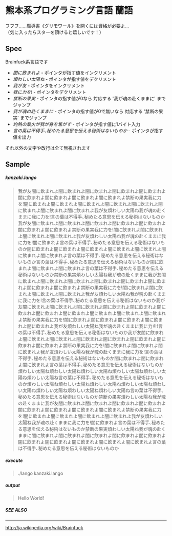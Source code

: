 熊本系プログラミング言語 蘭語
====

フフフ……魔導書《グリモワール》を開くには資格が必要よ…  
（気に入ったらスターを頂けると嬉しいです！）

Spec
----

Brainfuck系言語です

- *闇に飲まれよ* - ポインタが指す値をインクリメント
- *煩わしい太陽ね* - ポインタが指す値をデクリメント
- *我が友* - ポインタをインクリメント
- *我に力を!* - ポインタをデクリメント
- *禁断の果実* - ポインタの指す値が0なら 対応する '我が魂の赴くままに' までジャンプ
- *我が魂の赴くままに* - ポインタの指す値が0で無いなら 対応する '禁断の果実' までジャンプ
- *灼熱の業火が我が身を焦がす* - ポインタが指す値に1バイト入力
- *言の葉は不得手､秘めたる意思を伝える秘術はないものか* - ポインタが指す値を出力

それ以外の文字や改行は全て無視されます

Sample
----

##### kanzaki.lango

> 我が友闇に飲まれよ闇に飲まれよ闇に飲まれよ闇に飲まれよ闇に飲まれよ闇に飲まれよ闇に飲まれよ闇に飲まれよ闇に飲まれよ禁断の果実我に力を!闇に飲まれよ闇に飲まれよ闇に飲まれよ闇に飲まれよ闇に飲まれよ闇に飲まれよ闇に飲まれよ闇に飲まれよ我が友煩わしい太陽ね我が魂の赴くままに我に力を!言の葉は不得手､秘めたる意思を伝える秘術はないものか我が友闇に飲まれよ闇に飲まれよ闇に飲まれよ闇に飲まれよ闇に飲まれよ闇に飲まれよ闇に飲まれよ禁断の果実我に力を!闇に飲まれよ闇に飲まれよ闇に飲まれよ闇に飲まれよ我が友煩わしい太陽ね我が魂の赴くままに我に力を!闇に飲まれよ言の葉は不得手､秘めたる意思を伝える秘術はないものか闇に飲まれよ闇に飲まれよ闇に飲まれよ闇に飲まれよ闇に飲まれよ闇に飲まれよ闇に飲まれよ言の葉は不得手､秘めたる意思を伝える秘術はないものか言の葉は不得手､秘めたる意思を伝える秘術はないものか闇に飲まれよ闇に飲まれよ闇に飲まれよ言の葉は不得手､秘めたる意思を伝える秘術はないものか禁断の果実煩わしい太陽ね我が魂の赴くままに我が友闇に飲まれよ闇に飲まれよ闇に飲まれよ闇に飲まれよ闇に飲まれよ闇に飲まれよ闇に飲まれよ闇に飲まれよ禁断の果実我に力を!闇に飲まれよ闇に飲まれよ闇に飲まれよ闇に飲まれよ我が友煩わしい太陽ね我が魂の赴くままに我に力を!言の葉は不得手､秘めたる意思を伝える秘術はないものか我が友闇に飲まれよ闇に飲まれよ闇に飲まれよ闇に飲まれよ闇に飲まれよ闇に飲まれよ闇に飲まれよ闇に飲まれよ闇に飲まれよ闇に飲まれよ闇に飲まれよ禁断の果実我に力を!闇に飲まれよ闇に飲まれよ闇に飲まれよ闇に飲まれよ闇に飲まれよ我が友煩わしい太陽ね我が魂の赴くままに我に力を!言の葉は不得手､秘めたる意思を伝える秘術はないものか我が友闇に飲まれよ闇に飲まれよ闇に飲まれよ闇に飲まれよ闇に飲まれよ闇に飲まれよ闇に飲まれよ闇に飲まれよ禁断の果実我に力を!闇に飲まれよ闇に飲まれよ闇に飲まれよ我が友煩わしい太陽ね我が魂の赴くままに我に力を!言の葉は不得手､秘めたる意思を伝える秘術はないものか闇に飲まれよ闇に飲まれよ闇に飲まれよ言の葉は不得手､秘めたる意思を伝える秘術はないものか煩わしい太陽ね煩わしい太陽ね煩わしい太陽ね煩わしい太陽ね煩わしい太陽ね煩わしい太陽ね言の葉は不得手､秘めたる意思を伝える秘術はないものか煩わしい太陽ね煩わしい太陽ね煩わしい太陽ね煩わしい太陽ね煩わしい太陽ね煩わしい太陽ね煩わしい太陽ね煩わしい太陽ね言の葉は不得手､秘めたる意思を伝える秘術はないものか禁断の果実煩わしい太陽ね我が魂の赴くままに我が友闇に飲まれよ闇に飲まれよ闇に飲まれよ闇に飲まれよ闇に飲まれよ闇に飲まれよ闇に飲まれよ闇に飲まれよ禁断の果実我に力を!闇に飲まれよ闇に飲まれよ闇に飲まれよ闇に飲まれよ我が友煩わしい太陽ね我が魂の赴くままに我に力を!闇に飲まれよ言の葉は不得手､秘めたる意思を伝える秘術はないものか禁断の果実煩わしい太陽ね我が魂の赴くままに闇に飲まれよ闇に飲まれよ闇に飲まれよ闇に飲まれよ闇に飲まれよ闇に飲まれよ闇に飲まれよ闇に飲まれよ闇に飲まれよ闇に飲まれよ言の葉は不得手､秘めたる意思を伝える秘術はないものか

##### execute
> ./lango kanzaki.lango

##### output

> Hello World!

##### SEE ALSO
----
http://ja.wikipedia.org/wiki/Brainfuck
